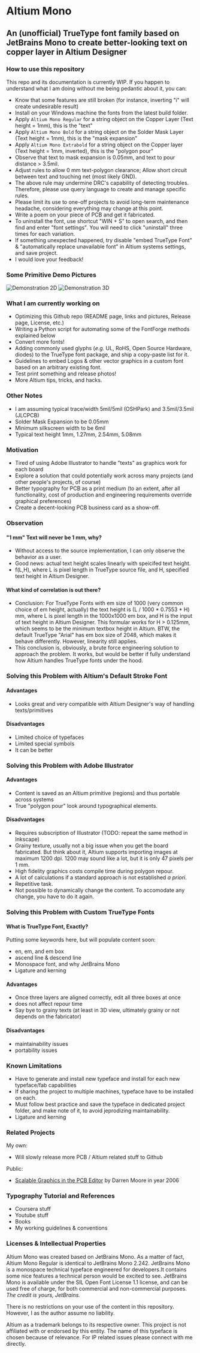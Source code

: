 # Altium Mono
## An (unofficial) TrueType font family based on JetBrains Mono to create better-looking text on copper layer in Altium Designer

### How to use this repository
This repo and its documentation is currently WIP. If you happen to understand what I am doing without me being pedantic about it, you can:
- Know that some features are still broken (for instance, inverting "i" will create undesirable result)
- Install on your Windows machine the fonts from the latest build folder.
- Apply `Altium Mono Regular` for a string object on the Copper Layer (Text height = 1mm), this is the "text"
- Apply `Altium Mono Bold` for a string object on the Solder Mask Layer (Text height = 1mm), this is the "mask expansion"
- Apply `Altium Mono Extrabold` for a string object on the Copper layer (Text height = 1mm, inverted), this is the "polygon pour"
- Observe that text to mask expansion is 0.05mm, and text to pour distance > 3.5mil.
- Adjust rules to allow 0 mm text-polygon clearance; Allow short circuit between text and touching net (most likely GND).
- The above rule may undermine DRC's capability of detecting troubles. Therefore, please use query language to create and manage specific rules.
- Please limit its use to one-off projects to avoid long-term maintenance headache, considering everything may change at this point.
- Write a poem on your piece of PCB and get it fabricated.
- To uninstall the font, use shortcut "WIN + S" to open search, and then find and enter "font settings". You will need to click "uninstall" three times for each variation. 
- If something unexpected happened, try disable "embed TrueType Font" & "automatically replace unavailable font" in Altium systems settings, and save project. 
- I would love your feedback! 

### Some Primitive Demo Pictures
![Demonstration 2D](/Images/Demo1.jpg)
![Demonstration 3D](/Images/Demo1-1.jpg)

### What I am currently working on 
- Optimizing this Github repo (README page, links and pictures, Release page, License, etc.)
- Writing a Python script for automating some of the FontForge methods explained below
- Convert more fonts!
- Adding commonly used glyphs (*e.g.* UL, RoHS, Open Source Hardware, diodes) to the TrueType font package, and ship a copy-paste list for it. 
- Guidelines to embed Logos & other vector graphics in a custom font based on an arbitrary existing font.
- Test print something and release photos!
- More Altium tips, tricks, and hacks.

### Other Notes
- I am assuming typical trace/width 5mil/5mil (OSHPark) and 3.5mil/3.5mil (JLCPCB)
- Solder Mask Expansion to be 0.05mm
- Minimum silkscreen width to be 6mil
- Typical text height 1mm, 1.27mm, 2.54mm, 5.08mm


### Motivation
- Tired of using Adobe Illustrator to handle "texts" as graphics work for each board
- Explore a solution that could potentially work across many projects (and other people's projects, of course)
- Better typography for PCB as a print medium (to an extent, after all functionality, cost of production and engineering requirements override graphical preferences)
- Create a decent-looking PCB business card as a show-off.

### Observation 
#### "1 mm" Text will never be 1 mm, why?
- Without access to the source implementation, I can only observe the behavior as a user. 
- Good news: actual text height scales linearly with speicifed text height.
- f(L,H), where L is pixel length in TrueType source file, and H, specified text height in Altium Designer.
#### What kind of correlation is out there?
- Conclusion: For TrueType Fonts with em size of 1000 (very common choice of em height, actually) the text height is (L / 1000 * 0.7553 * H) mm, where L is pixel length in the 1000x1000 em box, and H is the input of text height in Altium Designer. This formular works for H > 0.125mm, which seems to be the minimum textbox height in Altium. BTW, the default TrueType "Arial" has em box size of 2048, which makes it behave differently. However, linearity still applies.
- This conclusion is, obviously, a brute force engineering solution to approach the problem. It works, but would be better if fully understand how Altium handles TrueType fonts under the hood.
### Solving this Problem with Altium's Default Stroke Font
#### Advantages
- Looks great and very compatible with Altium Designer's way of handling texts/primitives
#### Disadvantages
- Limited choice of typefaces
- Limited special symbols
- It can be better
### Solving this Problem with Adobe Illustrator
#### Advantages
- Content is saved as an Altium primitive (regions) and thus portable across systems
- True "polygon pour" look around typographical elements.
#### Disadvantages
- Requires subscription of Illustrator (TODO: repeat the same method in Inkscape)
- Grainy texture, usually not a big issue when you get the board fabricated. But think about it, Altium supports importing images at maximum 1200 dpi. 1200 may sound like a lot, but it is only 47 pixels per 1 mm. 
- High fidelity graphics costs compile time during polygon repour.
- A lot of calculations if a standard approach is not established *a priori*. 
- Repetitive task.
- Not possible to dynamically change the content. To accomodate any change, you have to do it again.

### Solving this Problem with Custom TrueType Fonts
#### What is TrueType Font, Exactly?
Putting some keywords here, but will populate content soon:
- en, em, and em box
- ascend line & descend line
- Monospace font, and why JetBrains Mono
- Ligature and kerning
#### Advantages
- Once three layers are aligned correctly, edit all three boxes at once
- does not affect repour time
- Say bye to grainy texts (at least in 3D view, ultimately grainy or not depends on the fabricator)
#### Disadvantages
- maintainability issues
- portability issues

### Known Limitations
- Have to generate and install new typeface and install for each new typeface/fab capabilities
- If sharing the project to multiple machines, typeface have to be installed on each.
- Must follow best practice and save the typeface in dedicated project folder, and make note of it, to avoid jeprodizing maintainability.
- Ligature and kerning 
### Related Projects
My own:

- Will slowly release more PCB / Altium related stuff to Github

Public:
- [Scalable Graphics in the PCB Editor](https://forum.live.altium.com/#/posts/61899) by Darren Moore in year 2006

### Typography Tutorial and References
- Coursera stuff
- Youtube stuff
- Books
- My working guidelines & conventions

### Licenses & Intellectual Properties
Altium Mono was created based on JetBrains Mono. As a matter of fact, Altium Mono Regular is identical to JetBrains Mono 2.242. JetBrains Mono is a monospace technical typeface engineered for developers.It contains some nice features a technical person would be excited to see. JetBrains Mono is available under the SIL Open Font License 1.1 license, and can be used free of charge, for both commercial and non-commercial purposes. *The credit is yours, JetBrains.* 

There is no restrictions on your use of the content in this repository. However, I as the author assume no liability.

Altium as a trademark belongs to its respective owner. This project is not affiliated with or endorsed by this entity. The name of this typeface is chosen because of relevance. For IP related issues please connect with me directly. 
